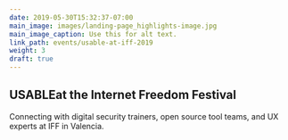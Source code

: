 ```yaml
---
date: 2019-05-30T15:32:37-07:00
main_image: images/landing-page_highlights-image.jpg
main_image_caption: Use this for alt text.
link_path: events/usable-at-iff-2019
weight: 3
draft: true
---
```


<h2><span class="orange">USABLE</span>at the Internet Freedom Festival</h2>
<p>Connecting with digital security trainers, open source tool teams, and UX experts at IFF in Valencia.</p>
